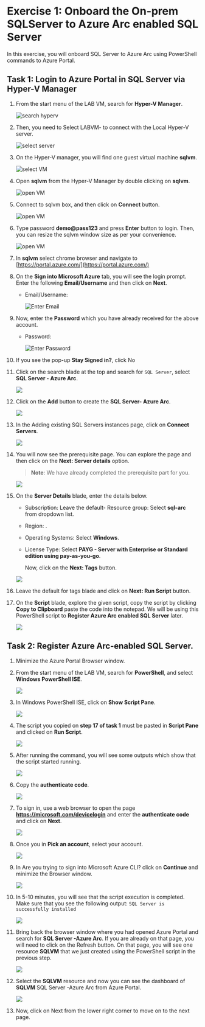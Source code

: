 # Exercise 1: Onboard the On-prem SQLServer to Azure Arc enabled SQL Server 
 
In this exercise, you will onboard SQL Server to Azure Arc using PowerShell commands to Azure Portal. 
 
## Task 1: Login to Azure Portal in SQL Server via Hyper-V Manager 
 
1. From the start menu of the LAB VM, search for **Hyper-V Manager**. 
 
      ![](media/EX1-T1-S1.png "search hyperv") 
 
1. Then, you need to Select LABVM-<inject key="DeploymentID/Suffix" enableCopy="false"/> to connect with the Local Hyper-V server. 
 
      ![](media/EX1-T1-S2.png "select server") 
 
1. On the Hyper-V manager, you will find one guest virtual machine **sqlvm**. 
 
      ![](media/EX1-T1-S3.png "select VM") 
       
1. Open **sqlvm** from the Hyper-V Manager by double clicking on **sqlvm**. 
 
      ![](media/EX1-T1-S4.png "open VM")  
 
1. Connect to sqlvm box, and then click on **Connect** button. 
 
      ![](media/EX1-T1-S5.png "open VM") 
 
1. Type password **demo@pass123** and press **Enter** button to login. Then, you can resize the sqlvm window size as per your convenience. 
 
      ![](media/EX1-T1-S6.png "open VM") 
       
1. In **sqlvm** select chrome browser and navigate to [https://portal.azure.com/](https://portal.azure.com/)       
 
1. On the **Sign into Microsoft Azure** tab, you will see the login prompt. Enter the following **Email/Username** and then click on **Next**.  
   * Email/Username: <inject key="AzureAdUserEmail"></inject>

      ![](media/getstartpage04.png "Enter Email")
    
1. Now, enter the **Password** which you have already received for the above account. 
      * Password: <inject key="AzureAdUserPassword"></inject> 

         ![](media/getstartpage05.png "Enter Password")
       
1. If you see the pop-up **Stay Signed in?**, click No 
       
1. Click on the search blade at the top and search for ```SQL Server```, select **SQL Server - Azure Arc**. 
  
   ![](media/EX1-Task1-Step2.png ) 
    
1. Click on the **Add** button to create the **SQL Server- Azure Arc**.  
  
   ![](media/EX1-Task1-Step3.png) 
    
1. In the Adding existing SQL Servers instances page, click on **Connect Servers**. 
 
   ![](media/EX1-Task1-Step4.png) 
    
1. You will now see the prerequisite page. You can explore the page and then click on the **Next: Server details** option. 
     
   > **Note**: We have already completed the prerequisite part for you.  
     
   ![](media/EX1-Task1-Step5.png) 
    
1. On the **Server Details** blade, enter the details below. 
  
   - Subscription: Leave the default- Resource group: Select **sql-arc** from dropdown list. 
   - Region: **<inject key="Region" enableCopy="false"/>**. 
   - Operating Systems: Select **Windows**. 
   - License Type: Select **PAYG - Server with Enterprise or Standard edition using pay-as-you-go**. 
 
     Now, click on the **Next: Tags** button. 
    
   ![](media/EX1-Task1-Step6.png) 
    
1. Leave the default for tags blade and click on **Next: Run Script** button. 
  
1. On the **Script** blade, explore the given script, copy the script by clicking **Copy to Clipboard** paste the code into the notepad. We will be using this PowerShell script to **Register Azure Arc enabled SQL Server** later.  
       
      ![](media/EX1-Task1-Step8n.png) 
    
## Task 2: Register Azure Arc-enabled SQL Server. 
 
1. Minimize the Azure Portal Browser window.  
 
1. From the start menu of the LAB VM, search for **PowerShell**, and select **Windows PowerShell ISE**. 
  
   ![](media/Ex1-Task2-Step2.png) 
   
1. In Windows PowerShell ISE, click on **Show Script Pane**. 
  
    ![](media/Ex1-Task2-Step3.png)        
 
1. The script you copied on **step 17 of task 1** must be pasted in **Script Pane** and clicked on **Run Script**. 
 
      ![](media/Ex1-Task2-Step4.png)  
      
1. After running the command, you will see some outputs which show that the script started running. 
   
   ![](media/Ex1-Task2-Step5.png) 
 
1. Copy the **authenticate code**. 
 
      ![](media/Ex1-Task2-Step6.png) 
 
1. To sign in, use a web browser to open the page **https://microsoft.com/devicelogin** and enter the **authenticate code** and click on **Next**.  
 
      ![](media/Ex1-Task2-Step7.png) 
  
1. Once you in **Pick an account**, select your account. 
 
      ![](media/Ex1-Task2-Step8.png) 
 
1. In Are you trying to sign into Microsoft Azure CLI? click on **Continue** and minimize the Browser window. 
 
      ![](media/Ex1-Task2-Step9.png) 
 
1. In 5-10 minutes, you will see that the script execution is completed. Make sure that you see the following output: ```SQL Server is successfully installed``` 
 
   ![](media/Ex1-Task2-Step10.png) 
   
1. Bring back the browser window where you had opened Azure Portal and search for **SQL Server -Azure Arc**. If you are already on that page, you will need to click on the Refresh button. On that page, you will see one resource **SQLVM** that we just created using the PowerShell script in the previous step. 
 
   ![](media/Ex1-Task2-Step11.png) 
   
1. Select the **SQLVM** resource and now you can see the dashboard of **SQLVM** SQL Server -Azure Arc from Azure Portal. 
 
   ![](media/Ex1-Task2-Step12.png)    
    
1. Now, click on Next from the lower right corner to move on to the next page.
